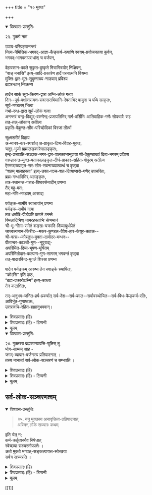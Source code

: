 +++
title = "१० मुक्तः"

+++
<details open><summary>विश्वास-प्रस्तुतिः</summary>

२३. मुक्तो नाम  

उपाय-परिग्रहणानन्तरं  
नित्य-नैमित्तिक-भगवद्-आज्ञा-कैङ्कर्य-रूपाणि स्वयम्-प्रयोजनतया कुर्वन्,  
भगवद्-भागवतापराधांश् च वर्जयन्,  

देहावसान-काले सुकृत-दुष्कृते मित्रामित्रयोर् निक्षिपन्,  
“वाङ् मनासि” इत्य्-आदि-प्रकारेण हार्दे परमात्मनि विश्रम्य  
मुक्ति-द्वार-भूत-सुषुम्नाख्य-नाड्याम् प्रविश्य  
ब्रह्मरन्ध्रान् निष्क्रम्य  

हार्देन साकं सूर्य-किरण-द्वारा अग्नि-लोकं गत्वा  
दिन--पूर्व-पक्षोत्तरायण-संवत्सराभिमानि-देवताभिर् वायुना च पथि सत्कृतः,  
सूर्य-मण्डलम् भित्वा  
नभो-रन्ध्र-द्वारा सूर्य-लोकं गत्वा  
अनन्तरं चन्द्र-विद्युद्-वरुणेन्द्र-प्रजापतिभिर् मार्ग-दर्शिभिः आतिवाहिक-गणैः सोपचारैः सह  
तत्-तल्-लोकान् अतीत्य  
प्रकृति-वैकुण्ठ-सीम-परिच्छेदिकां विरजां तीर्त्वा  

सूक्ष्मशरीरं विहाय  
अ-मानव-कर-स्पर्शात् अ-प्राकृत-दिव्य-विग्रह-युक्तः,  
चतुर्-भुजो ब्रह्मालङ्कारेणालङ्कृतः,  
इन्द्र-प्रजापति-सञ्ज्ञक-नगर-द्वार-पालकाभ्यनुज्ञया श्री-वैकुण्ठाख्यं दिव्य-नगरम् प्रविश्य  
गरुडानन्त-युक्त-पताकालङ्कृत-दीर्घ-प्राकार-सहित-गोपुरम् अतीत्य  
ऐरम्मदाख्यामृत-सरः सोम-सवनाख्याश्वत्थं च दृष्ट्वा  
“शतम् मालाहस्ता” इत्य्-उक्त-पञ्च-शत-दिव्याप्सरो-गणैर् उपचरितः,  
ब्रह्म-गन्धादिभिर् अलङ्कृतः,  
तत्र-स्थानन्त-गरुड-विष्वक्सेनादीन् प्रणम्य  
तैर् बहु-मतः,  
महा-मणि-मण्डपम् आसाद्य  

पर्यङ्क-सामीपे स्वाचार्यान् प्रणम्य  
पर्यङ्क-समीपं गत्वा  
तत्र धर्मादि-पीठोपरि कमले ऽनन्ते  
विमलादिभिश् चामरहस्ताभिः सेव्यमानं  
श्री-भू-नीला-समेतं शङ्ख-चक्रादि-दिव्यायुधोपेतं  
जाज्वल्यमान-किरीट--मकर-कुण्डल-ग्रैवेय-हार-केयूर-कटक--  
श्री-वत्स--कौस्तुभ-मुक्ता-दामोदर-बन्धन--  
पीताम्बर-काञ्ची-गुण--नूपुराद्य्-  
अपरिमित-दिव्य-भूषण-भूषितम्  
अपरिमितोदार-कल्याण-गुण-सागरम् भगवन्तं दृष्ट्वा  
तत्-पादारविन्द-युगले शिरसा प्रणम्य  

पादेन पर्यङ्कम् आरुष्य तेन स्वाङ्के स्थापितः,  
“कोऽसि” इति पृष्टः,  
“ब्रह्म-प्रकारोऽस्मि” इत्य्-उक्त्वा  
तेन कटाक्षितः,  

तद्-अनुभव-जनित-हर्ष-प्रकर्षात् सर्व-देश--सर्व-काल--सर्वावस्थोचित--सर्व-विध-कैङ्कर्य-रतिः,  
आविर्भूत-गुणाष्टकः,  
उत्तरावधि-रहित-ब्रह्मानुभववान्।
</details>

<details><summary>शिवप्रसादः (हिं)</summary>

अनुवाद - मुक्त जीव वे हैं, जो प्रपत्ति नामक उपाय के स्वीकार करने के पश्चात् नित्य नैमित्तिक कर्मों को भगवान् की आज्ञा एवं अनुज्ञा का कैंकर्य रूप कर्मों का स्वयं प्रयोजन रूप से अनुष्ठान करते हुए तथा भगवदापचार, भागवतापचार का परित्याग करते हुए, देहपात के समय में अपने पाप एवं पुण्यों को क्रमशः शत्रुओं तथा मित्रों को प्रदान कर देते हैं । ' वाणी में मन का लय होता है' इत्यादि श्रौतवाक्यानुसार हृदयस्थ परमात्मा में लीन होकर मुक्ति के द्वारभूत सुषुम्णा नाड़ी में प्रवेश करके, उसके द्वारा ब्रह्मरंध्र से निकलकर जीव हृदयस्थ परमात्मा के साथ सूर्यकिरणों के द्वारा अग्निलोक में जाता है । मार्ग में दिन, शुक्लपक्ष, उत्तरायण तथा संवत्सर आदि के अभिमानी देवताओं तथा वायु के द्वारा समादृत होता हुआ वह सूर्य मण्डल का भेदन करके रथचक्ररन्ध्र के द्वारा सूर्यलोक में जाने के पश्चात् मार्ग का प्रदर्शन करने वाले चन्द्रमा, विद्युत्, वरुण, इन्द्र तथा प्रजापति, इन आतिवाहिक - गणों के साथ सम्पूजित होते हुए तत् तत् लोकों को पारकर प्रकृति तथा वैकुण्ठ की सीमा को विभाजित करने वाली विरजा नदी को पार करके अपने सूक्ष्म शरीर को त्याग देता है । वहाँ अमानव-कर से स्पर्श होते ही वह चतुर्भुज दिव्यमङ्गलविग्रह को प्राप्त कर ब्रह्म के अलङ्कारों से अलङ्कृत होता हैं । इन्द्र, प्रजापति नामक नगर के द्वारपालों से आज्ञा प्राप्त कर मुक्तजीव श्रीवैकुण्ठ नामक दिव्य नगर में प्रवेश करता है । उस नगर के पता- काओं से समलङ्कृत दीर्घं प्राकार ( लम्बी चहारदिवारी ) युक्त गोपुर को पार करके ऐरम्मद नामक अमृतसरोवर तथा सोमसबन नामक अश्वत्थवृक्ष का दर्शन करता है । 


१६ य० 


[[२०६]]




वहाँ ' शतम् मालाहस्ताः' इत्यादि छान्दोग्य श्रुति के अनुसार पाँच सौ दिव्य अप्सराएँ उसका पूजन करके ब्रह्मगन्ध आदि से समलंकृत करती हैं । तदनन्तर मुक्तजीव वहाँ पर विद्यमान अनन्त, गरुड, विष्वक्सेन आदि नित्यसूरियों को प्रणाम करके, उनके द्वारा समादृत होकर महामणिमण्डप में प्रवेश करता है । वहाँ पर शय्या के समीप में विद्यमान अपने आचार्यों को प्रणाम करके पर्यङ्क के पास जाकर वहाँ पर धर्मादि पीठों के ऊपर विद्यमान, कमल के ऊपर विद्यमान, शेष के ऊपर विमला आदि चामरग्राहि- णियों के द्वारा सुसेवित श्रीदेवी, भूदेवी एवं नीलादेवी के साथ विद्यमान, शङ्ख-चक्रादि दिव्य आयुधों से समलङ्कृत, चमकते हुए किरीट, मकुट, चूडामणि, मकराकृत कुण्डल, गले का हार, केयूर, कंकण, श्रीवत्सचिह्न, कौस्तुभमणि, दामोदरबन्ध, पीताम्बर, करधनी तथा नूपुर आदि असीमित दिव्य आभूषणों से विभूषित, अनन्त उदार कल्याण आदि गुणों के आश्रय श्रीभगवान् का दर्शन करता है । श्रीभगवान् के दोनों चरण-कमलों में शिर से प्रणाम करके, पैरों से दिव्य पर्यङ्क पर चढ़कर श्रीभगवान् के द्वारा अपनी गोद में बैठाया जाता है । 'तुम कौन हो' इस तरह से श्रीभगवान् के द्वारा पूछे जाने पर 'मैं ब्रह्म का प्राकार हूँ' यह कहकर, श्रीभगवान् के द्वारा प्रेमपूर्वक देखा जाता है । उस सप्रेमवीक्षण के अनुभवजनित हर्षातिरेक के कारण उसमें श्रीभगवान् के सभी देशों, सभी कालों, सभी अवस्थाओं के लिए उचित सभी कैङ्कय को सम्पादित करने का स्नेह उत्पन्न हो जाता है । इस प्रकार का वह आविर्भूत गुणाष्टक जीव अनन्त काल तक ब्रह्म का अनुभव करता है । 
</details>

<details><summary>शिवप्रसादः (हिं) - टिप्पनी</summary>

मुक्त जीव का वर्णन 

भा० प्र० - जीवों के तीन भेद बतलाए गये हैं- बद्ध, मुक्त एवं नित्य । बद्धों के स्वरूप तथा भेद का निरूपण किया जा चुका है । अब मुक्तजीवों के स्वरूप का निरूपण किया जा रहा है । मुक्तजीव वे हैं, जो प्रपत्ति करने के पश्चात् भी संसारा- वस्था में आजीवन नित्य एवं नैमित्तिक कृत्यों का अनुष्ठान यह समझकर किया करते हैं कि श्रौतस्मार्त नित्य नैमित्तिक कर्म श्रीभगवान् की आज्ञा रूप हैं। श्रुतिस्मृती ममैवाज्ञे ।' 

भगवान् कहते हैं - श्रुतियों एवं स्मृतियों में प्रोक्त अनुष्ठेय कर्म मेरी आज्ञा रूप है । 'आज्ञाच्छेदी मम द्रोही ।' श्रौतस्मार्त कर्मों का न पालन करना मेरी आज्ञा का उल्लंघन रूप द्रोह हैं । यही समझकर मुमुक्षु अधिकारी नित्य नैमित्तिक कर्मों का अनुष्ठान किया करते हैं कि इन कर्मों का अनुष्ठान श्रीभगवान् की आज्ञा का अनुपालन रूप है । श्रीभगवान् की आज्ञा का पालन ही भगवान् का कैंकर्य करना है । अतएव भगवान् का कैंकर्य सम्पादन रूप प्रयोजन की दृष्टि से मुमुक्षु अधिकारी यज्ञ, दान, तपस्या आदि कर्मों को किया करते हैं । 

[[२०७]]

भगवद्भाग० इत्यादि - मुमुक्षु जीव तीन प्रकार के अपराधों से बचा करते हैं । वे अपचार हैं- भगवदपचार, भागवतापचार तथा असह्यापचार ।  
वाराहपुराण में बत्तीस प्रकार के अपचार वर्णित हैं । उनमें अनेक प्रकार के भगवदपचारों का वर्णन हैं । भगवान् की वस्तु को अपना समझना, अर्चावतार की मूर्तियों में प्राकृतत्व बुद्धि करना, ये सब भी भगवदापचार के अन्तर्गत हैं ।  
भगवान् के भक्तों का अपचार ही भागवतापचार है । अथवा शास्त्रप्रतिकूल प्रक्रिया - विरुद्ध, जो भागवतों के विरुद्ध है, उससे धनादि का उपार्जन भी भागवतापचार है ।  
भगवान् तथा भगवान् के भक्तों से द्वेष करना, उनका उपहास करना, अपमान करना, आचार्य का अपमान करना इत्यादि असह्यापचार हैं ।  
भागवतापचार से भी अधिक पापप्रद असह्यापचार है,  
इसे तो भगवान् कभी भी सहन नहीं करते हैं । 


देहावसान० इत्यादि - जब मुक्तजीव इस शरीर का त्याग करके उत्क्रमण करने लगता है तो उसके जो प्रारब्धकर्म के भुक्तावशिष्ट पुण्य एवं पाप होते हैं, उनमें से अवशिष्ट पाप उसके शत्रुओं को मिल जाते हैं और भुक्तावशिष्ट पुण्य उसके मित्रों को मिल जाते हैं । विद्या को अग्नि के समान शास्त्रों में बतलाया गया है तथा कर्मों को ईषिकातूल ( सरपत के भूआ ) के समान बतलाया गया है । जिस प्रकार आग लगने पर ईषीकातूल विनष्ट हो जाते हैं तथा कितना ही पानी पड़ने पर भी उसमें पुनः इषीकतूल नहीं निकलते हैं, उसी प्रकार से न्यासादि विद्याओं का सम्पर्क होते ही विद्याप्राप्त मुमुक्षु के पूर्वाघ का विनाश हो जाता है और उत्तराघ का पुनः कभी संश्लेष नहीं होता है । यही विद्या की प्राप्ति का माहात्म्य है । श्रुति कहती है- 'तद्यथेषीकातूलमग्नी प्रोतं प्रदूयेतैवं हास्य सर्वे पाप्मान प्रदूयन्ते' ( छा० उ० ५।२४।३ ) । अर्थात् जिस प्रकार अग्नि में डाला गया ईषीकातूल जल जाता है, उसी प्रकार विद्याप्राप्त मुमुक्षु जीव के सभी पुण्य-पाप रूप कर्म विनष्ट हो जाते हैं । तथा - ' तद्यथा पुष्कर पलाश आपो न श्लिष्यन्ते एवमेवं विदि पापं कर्म न श्लिष्यते ।' यह छान्दोग्य श्रुति कहती है कि जिस प्रकार कमल के पत्ते से जल का संश्लेष नहीं होता, उसी प्रकार इस आत्मवेत्ता पुरुष से पापकर्मों का संपर्क नहीं होता है । इसी बात को महर्षि बादरायण ने कहा है- तदधिगम उत्तरपूर्वाघयो रश्लेषविनाशौ तद्व्यपदेशात्' ( ब्र० सू० ४।१।१३ ) । अर्थात् श्रुतियाँ बतलाती हैं कि विद्या की प्राप्ति हो जाने पर पूर्वाघ का विनाश तथा उत्तराघ का अश्लेष हो जाता है । अर्थात् विद्यारम्भ से पूर्व किये गये सचित कर्मों का विद्या से विनाश होता है, अर्थात् उन कर्मों की शक्ति नष्ट हो जाती है, वह शक्ति श्रीभगवान् की प्रीतिविशेष और कोपविशेष रूप है । भाव यह है कि प्राचीन पुण्य-पाप रूप कर्मों के अनुसार कर्ता को अनुकूल तथा प्रतिकूल फल भोगने के लिए श्रीभगवान् के प्रीतिविशेष रूप तथा कोषविशेष रूप जो संकल्प होते हैं, ये संकल्प ही कर्मों की शक्ति हैं । विद्या के द्वारा यही शक्ति नष्ट होती है तथा विद्या-निष्पत्ति के पश्चात् प्रमादादि जन्य कर्मों में वह शक्ति उत्पन्न ही नहीं होती है । अर्थात् यह शक्ति प्रतिबद्ध हो जाती है। शरीर- [[२०८]] पात के समय जब साधक के पुत्रादि उसके दायभाग को लेने लगते हैं तो उसी समय साधक के जो प्रतिबद्ध कर्म रहते हैं, उनमें से पापकर्म साधक के शत्रुओं को मिल जाते हैं और पुण्यकर्म साधक के मित्रों को मिल जाते हैं । श्रुति भी कहती है- 'तस्य पुत्रा दायमुपयन्ति सुहृदस्साधुकृत्यां द्विषन्तः पापकृत्याम् ।' 


विद्या प्राप्त जीव का सुषुम्णा नाडी में प्रवेश - वाङ्मनसी० इत्यादि - विद्याप्राप्त जीव जब प्रयाण करते हैं तो उस समय भी उसकी सत्सम्पत्ति ( परमात्मा में लय ) होती है; इस बात को बतलाती हुई श्रुति कहती है- 'सोम्यपुरुषस्य प्रयतो वाङ्मनसि सम्पद्यते मनः प्राणे प्राणस्तेजसि तेजः परस्यां देवतायाम् ' ( छा० उ० ६।८।६ ) । अर्थात् 'शरीर त्याग काल में वाणी का मन में लय होता है, मन का प्राण में, प्राणों का तेज में तथा तेज का परमात्मा में।' इस श्रुति के अनुसार जीव का देहत्याग काल में परमात्मा में लय हो जाता है । पुनः वह जीव सुषुम्णा नाड़ी में प्रवेश कर जाता है । यह सुषुम्णा नाड़ी ही मुक्ति का द्वार है । श्रुति कहती है कि -'शतं चैका च हृदयस्य नाड्यस्तासां मूर्धानमभिनिस्सृतैका । तयोर्ध्वमायन्नमृतत्वमेति । विष्वङ्- ङन्या उत्क्रमणे भवन्ति' ( कठो० २।३।१६ ) । अर्थात् हृदयप्रदेश से निकलने वाली एक सौ एक नाडियाँ है । उसमें एक नाड़ी मूर्धाप्रदेश- पर्यन्त आती है । उसके द्वारा इस शरीर से निकलने वाला जीव मोक्ष को प्राप्त करता है । अन्य नाड़ियों से उत्क्र- मण करने वाले जीव इधर-उधर जाते हैं । इस श्रुति में वर्णित मूर्धन्य नाड़ी ही सुषुम्णा नाड़ी है । परमपुरुष की आराधनाजन्य प्रसन्नता से विद्याप्राप्त जीव श्रीभगवान् का प्रियतम हो जाता है । प्रसन्न होकर परमात्मा उस जीव के लिए उस नाड़ी का द्वार प्रकाशित कर देते हैं । उस मुक्ति के द्वारभूत नाड़ी के द्वारा ही विद्या- प्राप्त जीव उत्क्रमण करता है । महर्षि बादरायण कहते हैं - 'तदोकोऽग्रज्वलनं तत्प्रका- शितद्वारो विद्यासामर्थ्यात् तच्छेषगत्य नुस्मृतियोगाच्च हार्दानुगृहीतशताधिकया' ( ब्र० सू० ४।२।१६ ) । अर्थात् विद्याप्राप्त पुरुष एक सौ एकवीं मूर्धन्य नाड़ी से ही उत्क्रमण करता है । क्योंकि परमपुरुष परमात्मा के आराधनस्वरूप वह विद्या परमात्मा को अत्यन्त प्रिय है । किञ्च वह विद्याओं की शेषभूत विद्या है, उसी के सामर्थ्य से वह आत्मा के अत्यन्त प्रिय मार्ग का स्मरण भी करता है । उस विद्या के ही सामर्थ्य से प्रसन्न होकर भगवान् उसके हृदय को प्रकाशित कर देते हैं, जिससे कि उस नाड़ी का द्वार प्रकाशित हो जाता है । उसमें प्रवेश करके जीव ब्रह्मरन्ध्र से बाहर निकलता माध्यम से अग्निलोक में जाता है । ब्रह्मरन्ध्र से निकलकर जीव सूर्य की किरणों के है । पुनः वह मार्ग में दिन, पूर्वपक्ष उत्तरायण तथा संवत्सर के अभिमानी देवताओं एवं वायु के द्वारा सत्कृत होकर सूर्यमण्डल को पार कर जाता है । पुनः सूर्यलोक में जाकर उसके बाद चन्द्रमा, विद्युत्, वरुण, इन्द्र तथा प्रजापति नामक आतिवाहिकों- जो मुक्तजीव के मार्ग का प्रदर्शन करते हैं— के द्वारा सम्पूजित होकर मुक्तजीव विरजा नदी को पार करता है। यह विरजा नदी प्रकृतिमण्डल तथा बैकुण्ठ की [[२०९]] सीमा को विभाजित करती है। इस विरजा नदी को पार करके जीव अपने सूक्ष्म शरीर का भी त्याग कर देता है । 


जीवों के दो प्रकार के शरीर होते हैं - स्थूलशरीर और सूक्ष्मशरीर । स्थूल शरीर हम लोगों का यह पाञ्चभौतिक शरीर है । सूक्ष्मशरीर इस शरीर के त्यागने के पश्चात् भी बना रहता है । उसी शरीर के द्वारा जीव तत् तत् लोकों में जाकर सुख-दुःखादि का अनुभव करता है । यह सूक्ष्मशरीर सप्तादशावयवक होता है । विरजा नदी का अवगाहन होते ही वह सूक्ष्मशरीर भी छूट जाता है । इसके पश्चात् दिव्य पुरुष मुक्तजीव का स्पर्श करता है । उसके स्पर्श करते ही मुक्तजीव दिव्य शरीर को प्राप्त कर लेता है । वह चतुर्भुज शरीर वाला हो जाता है । वहाँ वह ब्रह्म के अलङ्कारों से अलङ्कृत होकर इन्द्र और प्रजापति नामक द्वारपालों की आज्ञा पाकर प्रवेश करता है । श्रीवैकुण्ठ नामक दिव्य नगर का प्रकार की पताकाओं से समलङ्कृत है । मुक्तजीव नामक दिव्य अमृतसरोवर और सोमसवन नामक श्रीवैकुण्ठ नामक दिव्य नगर में गोपुर दीर्घप्राकार तथा अनेक उसको पार करके पुनः ऐरम्मद अश्वत्थ का दर्शन करता है । 


वैकुण्ठ की नदी आदि का वर्णन - श्रीवैकुण्ठलोक की नदी इत्यादि का वर्णन उप- निषदों में भी मिलता है । 'तस्य ह वा एतस्य ब्रह्मलोकस्यारोहदो मुहूर्ता येष्टहा, विरजा नदी, तिल्यो वृक्षः सायुज्यं संस्थानमपराजितमायतनम् इन्द्रप्रजापती द्वारगोपी, विभुं प्रमितं विचक्षणासन्ध्यमितौजाः पर्यङ्कः' ( कौषीतकि ब्राह्मण उपनिषद् १।२ - ३ ) । अर्थात् उस ब्रह्मलोक में आर नामक एक प्रसिद्ध सरोवर है, जो अमृतमय है । छान्दोग्योपनिषद् में यहाँ पर तीन सरोवरों का वर्णन है— अर, ण्य और ऐर- म्मदीय । छान्दोग्य श्रुति है - ' अरव ह वै ण्यश्वार्णवी ब्रह्मलोके तृतीयस्यमितो दिवि तदैरम्मदीयं सरः । ' ( छा० उ० अध्याय ८1५) । उसके पश्चात् मुहूर्त नामक यष्टिहा हैं। ये अब्रह्मज्ञों को यष्टि प्रहार करते है । वहाँ पर विरजा अथवा विजरा नामक नदी है । उसी के सन्निकट तिल्य नामक वृक्ष है । छान्दोग्योपनिषद् में इसे ही सोम- सवन नामक अश्वत्थ वृक्ष कहा गया है । छान्दोग्य श्रुति है – 'तदश्वत्थः सोमसवनः ' ( छा० उ० ८1५ ) । वहाँ सालज्य नामक संस्थान है । अपराजित नामक नगर है । इन्द्र एवं प्रजापति नामवाले दो द्वारपाल हैं । वहाँ स्वर्णमय अत्यन्त विस्तृत मण्डप है। छान्दोग्योपनिषद् श्रुति कहती है- 'प्रभुविमितं हिरण्मयम्' ( छा० ८1५) । विचक्षण नामक वहाँ धर्मादि पीठ है । अमितौजा नामक योगपीठ है । 

मुक्तजीव का पांच सौ दिव्य अप्सराओं द्वारा ब्रह्मालंकार - उपर्युक्त वस्तुओं का दर्शन कर लेने के बाद वहाँ की पाँच सौ दिव्य अप्सराएँ आकर उस मुक्त पुरुष की समर्चा तथा ब्रह्मालंकार करती हैं । कौषीतकि श्रुति कहती है- 'तं पञ्चशतान्यप्सरस प्रतिधावन्ति शतं मालाहस्ताः शतमाञ्जनहस्ताः शतं चूर्णहस्ताः, सतं वासोहस्ताः, शतं कणाहस्ताः, तं ब्रह्मालङ्कारेणालङ्कुर्वन्ति' (कौषीतकि ब्राह्मण उपनिषद् १।४ ) । अर्थात् उस मुक्तजीव का समादर करने के लिए पाँच सौ अप्सराएँ दौड़कर आगे [[२१०]] आती हैं । सौ अप्सराएँ माला लिए रहती हैं, सौ अप्सराएँ अञ्जन लिए रहती हैं। सौ अप्सराएँ चूर्ण लिए रहती हैं । सौ अप्सराएँ वस्त्र लिए रहती हैं तथा सौ अप्स - राएँ भूषण लिए रहती हैं । वे आकर मुक्तजीव को ब्रह्म के अलङ्कारों से अलङ्कृत करती हैं ।

ब्रह्मगन्ध से समलङ्कृत मुक्तजीव वहाँ पर विद्यमान अनन्त, गरुड एवं विष्वक्सेन आदि को प्रणाम करता है । अनन्त, गरुड एवं विष्वक्सेन, ये तीन श्रीभगवान् के दिव्य पार्षद हैं । यामुनाचार्य स्वामी ने इन तीनों का क्रमशः वैकुण्ठलोक में निम्न प्रकार से वर्णन किया है । 

अनन्त का वर्णन - श्रीशेष का दूसरा नाम अनन्त है । श्रीयामुनाचार्य कहते हैं- 

> ' तया सहासीनमनन्तभोगिनि प्रकृष्टविज्ञानबलैकधामनि । 
फणामणिव्रातमयूखमण्डप्रकाशमानोदरदिव्यधामनि 
निवासशय्यासनपादुकांशुकोपधानवर्षातपवारणादिभिः  
शरीरभेदैस्तव शेषतां गतैः यथोचितं शेष इतीरिते जनैः ॥'  
( स्तो० २०३९ - ४० ) 


अर्थात् श्रीवैकुण्ठलोक में प्रकृष्ट विज्ञान एवं बल के आश्रय फणाओं की मणिसमूह से प्रकाशमान उदर वाले अनन्त की शय्या पर श्रीलक्ष्मीजी के साथ श्रीभगवान् बैठते हैं । निवास ( दिव्यायतन ), शय्या ( योगनिद्रावस्था में ), ( पर्यङ्क विद्या आदि में आनात ) दिव्यसिंहासन, पादुका, पीताम्बर, उपधान आदि विविध शरीरों को धारण करके श्रीभगवान् की वर्षा, आतप आदि से सुरक्षा करने के कारण अनन्त को शेष शब्द से अभिहित किया जाता है, यह उचित ही है । 


अनन्त को अनन्त इसलिए कहा जाता है कि कोई उनके गुणों का अन्त नहीं पा सकता है । विष्णुपुराणकार कहते हैं- 

'गन्धर्वाप्सरसः सिद्धाः  
सकिन्नरमहोरगाः । 
नान्तं गुणानां गच्छन्ति  
तेनानन्तः प्रचक्षते ॥'  
(वि० पु० 919419५७) 

अर्थात् गन्धर्व, अप्सराएँ, सिद्ध, किन्नर एवं महोरग ये सभी चूंकि शेष के गुणों का पार नहीं पा सकते हैं; अतएव वे अनन्त कहे जाते हैं । ये प्रकृष्ट विज्ञान के आश्रय इसलिए हैं कि उन्हें सूर्यसिद्धान्त आदि में पञ्चविध ज्योतिष - सिद्धान्त का प्रवर्तक बतलाया गया है । 


[[1]]


उन्हें प्रकृष्ट बल का आश्रय इसलिए माना जाता है कि वे सम्पूर्ण पृथिवी को अपने सिर पर धारण करते हैं ( वि० पु० २।५ ) । 

गरुड़ का वर्णन—वैकुण्ठलोकस्थ श्रीभगवान् के दिव्य पार्षद गरुड का वर्णन करते हुए कहा गया है- 

'दासः सखा वाहनमासनं ध्वजो यस्ते वितानं व्यजनं त्रयीमयः । उपस्थितं तेन पुरो गरुत्मता त्वदङ्घ्रिसम्मर्दकिणाङ्कुशोभिना । 

[[२११]]

अर्थात् हे भगवन् ! त्रयीस्वरूप गरुड़जी ही आपके दास, सखा, वाहन, दिव्य सिंहासन, ध्वजा, चंदोवा तथा व्यजन का कार्य करते हैं । आपके चरणचिह्नों से सुशोभित वे गरुड़जी आपके समक्ष सेवा करने हेतु सदा खड़े रहते हैं । 

विष्वक्सेन का वर्णन - श्रीवैकुण्ठस्थ श्रीभगवान् के सेनापति का वर्णन करते हुए श्रीवेदान्तदेशिक कहते हैं- 

'वन्दे वैकुण्ठसेनान्यं देवं सूत्रवतीसखम् । 
यद् वेत्रशिखरस्पन्दे विश्वमेतद् व्यवस्थितम् ॥' ( यतिराजसप्तति ३ )

अर्थात् दिव्यगुणसम्पन्न वेत्रवती के स्वामी तथा श्रीभगवान् के सेनापति श्रीविष्वक्सेन सूरि की मैं वन्दना करता हूँ,  
जिनके वेत्र के अग्रभाग के संचालन मात्र से यह सम्पूर्ण जगत् व्यवस्थित हो जाता है । 

त बहुमत० इत्यादि-श्रीविष्वक्सेन गरुड़ तथा अनन्त को प्रणाम करके तथा उनका स्नेहभाजन बनकर मुक्तजीव महामणिमण्डप में प्रवेश करता है । वहाँ योग- पर्यङ्क के समीप विद्यमान अपने पूर्वाचार्यों तथा आचार्यों को प्रणाम करके मुक्तजीव योग-पर्यङ्क के समीप जाता है । वहाँ पर धर्मादि पीठ के ऊपर विद्यमान कमल के ऊपर श्रीअनन्त के ऊपर श्रीभगवान् का वह दर्शन करता है । उन श्रीभगवान् की विमला आदि चामरग्राहिणियाँ चमर सेवा किया करती हैं । श्रीभगवान् श्रीदेवी, भूदेवी तथा नीलादेवी से सेवित हैं । 


श्रीभगवान् की तीन पत्नियाँ - 'श्रीश्च ते लक्ष्मीश्च पत्न्यौ' इत्यादि उत्तरानुवाक् आदि के मन्त्रों द्वारा श्रीभगवान् की श्रीदेवी एवं भूदेवी, इन दो पत्नियों का वर्णन स्थान-स्थान पर मिलता है । विष्णुपुराण आदि में श्रीभगवान् की पत्नी लक्ष्मीजी तथा भूदेवी का वर्णन उपलब्ध होता है । श्रीमद्यामुनाचार्य ने स्तोत्ररत्न के 'चकर्थ यस्या भवनं भुजान्तरम्' तथा 'स्ववैश्वरूपेण सदाऽनुभूतया ०' इत्यादि पर्यन्त दो श्लोकों में श्रीभगवान् की पत्नी श्रीदेवी का विशद वर्णन किया है। किन्तु विशिष्टाद्वैत सम्प्रदाय में श्रीभगवान् की श्रीदेवी एवं भूदेवी, इन दो पत्नियों से भिन्न एक तीसरी पत्नी श्रीनीला देवी का भी वर्णन स्थान-स्थान पर प्राप्त होता है । 

स्वयं भगवत्पाद - श्रीरामानुजाचार्य शरणागति गद्य में कहते हैं - 'स्वाभिमत नित्य - निरवद्यानुरूप स्वरूप- एवम्भूत रूपगुणविभवैश्वर्यशीलाद्यनवधिकातिशया संख्येय कल्याणगुणगण श्रीवल्लभ ! भूमिनीलानायक ।' अर्थात् हे स्वानुकूल, नित्य, निरवद्य तथा अनुरूप, स्वरूप, रूप, गुण, वैभव, ऐश्वर्यं तथा शील आदि सीमातीत सर्वोत्कृष्ट असंख्य कल्याणकारी गुणों से युक्त श्रीपति ! तथा इसी प्रकार के भूदेवि तथा नीलादेवी के स्वामिन् !' इससे स्पष्ट है कि भगवत्पाद श्रीरामानुजाचार्य भी श्रीभगवान् की सर्वप्रधान पत्नी श्रीदेवी को तथा भूमिदेवी एवं नीलादेवी को भी उनकी पत्नी मानते हैं । श्रीगुण- रत्नकोश में श्रीपराशर भट्ट कहते हैं कि 'हे श्रीदेवि ! नीलादेवी तथा भूदेवि के साथ अनेक देवियाँ आपकी सेवा करती हैं' । 'देवि ! त्वामनुनीलया सह महीदेव्यः 


[[२१२]]




सहस्रं तथा' ( श्रीगुणरत्नकोश २६ ) । बलपौष्कर में कहा गया है कि - ' सेव्य : श्रीभूमिनीलाभिः पादुर्भावैस्तु चाखिलैः' अर्थात् सभी अवतारों में श्रीदेवी, भूदेवी तथा नीलादेवी से विशिष्ट तथा अनन्त शय्या पर उपविष्ट श्रीवैकुण्ठनाथ भगवान् की सेवा करनी चाहिए । श्रीमद्वेदान्तदेशिक यादवाभ्युदय महाकाव्य के चतुर्थ सर्ग में श्रीकृष्ण भगवान् का नीलादेवी के साथ पाणिग्रहण की कथा का निबन्धन करते हुए कहते हैं- 


'दिशागजानामिव शाक्क्वराणां शृङ्गाग्रनिभिन्न शिलोच्चयानाम् । 
स तादृशा बाहुबलेन कण्ठान् निपीड्य लेभे पणितेन नीलाम् ॥' 

( यादवाभ्युदय महाकाव्य ४।९८ ) 

अर्थात् 

दिग्गजों के समान बलवान्, अपने शृङ्गों के अग्रभाग से शिलासमूह को विदारित करने वाले, वृषभों के गले को अपने प्रख्यात बाहुबल से दबाकर मार डालने वाले भगवान् श्रीकृष्ण ने वीर्यशुल्का नीलादेवी को प्राप्त किया । 

इस श्लोक की व्याख्या में सर्वतन्त्र - स्वतन्त्र - श्रीमद् अप्पय दीक्षित लिखते हैं कि- हरिवंशपुराण में यह कथा आयी है कि विदेह की नगरी में यशोदा के अनुज कुम्भक नामक गोपाल रहते थे । पूर्वजन्म में भगवान् राम के द्वारा पराजय के वैर को स्मरण करके कालनेमि राक्षस के सात पुत्र कृष्ण का अपकार करने की इच्छा से वृषभ का रूप बनाकर उनके गोष्ठ में रहते थे। ये अत्यन्त भयङ्कर बैल उनके गोष्ठ में उत्पात किया करते थे , किन्तु कुम्भक स्वयं उन सबों का दमन करने में असमर्थ थे । उन्होंने घोषणा की कि जो इन वृषभों का दमन करेगा, उसको मैं अपनी पुत्री नीला को वीर्य शुल्क के रूप में प्रदान करूँगा । श्रीभगवान् यह सुनकर विदेह की नगरी गये और अपनी भुजाओं से उन बैलों का गला दबाकर मार डाले और नीला देवी के साथ अपनी शादी किये। नीला देवी के साथ परिणय की कथा वेदान्तदेशिक ने यादवाभ्युदय ४।९८ से ४। १०३ श्लोक - पर्यन्त वर्णन किया है । 


शंखचक्रादिदिव्यायुधोपेतामित्यादि - श्रीभगवान् शंख-चक्र आदि दिव्य आयुधों को धारण करते हैं तथा अनेक दिव्य अलङ्कारों से अलङ्कृत रहते हैं । श्रीभगवान् के अनेक दिव्य आयुध हैं, किन्तु उनमें शंख, चक्र, गदा ( कौमोदकी ), कृपाण ( नन्दक ) तथा धनुष (शा), ये पाँच आयुध प्रधान हैं । भगवान् के अनेक दिव्य अलङ्कारों का वर्णन अनेकत्र उपलब्ध होता है । 


अपरिमितोवार कल्याणगुणसागरमित्यादि - श्रीभगवान् के अनेक कल्याणकारी गुणों का वर्णन उपलब्ध होता है। श्रुतियाँ श्रीभगवान् को सर्वज्ञ, सर्वशक्तिमान् इत्यादि रूप से बतलाती हैं । ' यः सर्वज्ञः सर्ववित्' 'परास्य शक्तिविविधैव श्रूयते स्वाभाविकी ज्ञान बल क्रिया च ।' श्रुति कहती है कि श्रीभगवान् सर्वज्ञ, सर्ववेत्ता, अनेक प्रकार की पराशक्तियों से सम्पन्न हैं तथा उनमें ज्ञान एवं बल की क्रियाएँ स्वाभाविक रूप से सुनी जाती हैं । यामुनाचार्य कहते हैं- 


'वशी वदान्यो गुणवान् ऋजुः शुचिः  
मृदुर् दयालुर्मधुरः स्थिरः समः ।  
कृती कृतज्ञस्त्वमसि स्वभावतः   
समस्तकल्याणगुणामृतोदधिः ॥ '  
( स्तो० २०१८ )


[[२१३]]

अर्थात् हे श्रीभगवन् ! आप स्वाभाविक रूप से, वशी, वदान्य, शीलगुणवान्, ऋजु, मृदु, दयालु, मधुर, स्थिर, सम, कृती तथा कृतज्ञ आदि सारे कल्याणकारी गुण- समूह रूपी अमृत के सागर हैं । भगवत्पाद रामानुजाचार्यं तो श्रीभगवान् के कल्याण- कारी गुणों का वर्णन करते हुए अघाते नहीं हैं । 

तत्पादारविन्दयुगलमित्यादि - मुक्तजीव उपर्युक्त श्रीभगवान् के चरणकमलद्वय को शिर से प्रणाम करके भगवान् के योगपर्यङ्क पर चढ़ता है तथा श्रीभगवान् उस मुक्तजीव को अपनी गोद में बैठाकर पूछते हैं कि तुम कौन हो ? श्रीभगवान् के प्रश्न के उत्तर में स्व-स्वरूपज्ञ जीव कहता है कि हे भगवन् ! मैं आपका प्रकार हूँ । 


श्रीभगवान् जीवों के प्रकारी हैं और जीव श्रीभगवान् का प्रकार है । जीव और ब्रह्म में यह प्रकार - प्रकारीभाव उसके शरीरात्म निबन्धन को लेकर होता है । श्रुति बतलाती है कि यह आत्मा श्रीभगवान् का शरीर है और श्रीभगवान् परमात्मा की आत्मा है । 'य आत्मानमन्तरो यमात्मा न वेद यस्यात्मा शरीरम् ।' अर्थात् जो परमात्मा इस शरीर के भीतर रहकर उस आत्मा की अपेक्षा अन्तरङ्ग है, जिसे आत्मा नहीं जानती तथा आत्मा जिसका शरीर है । जिस प्रकार शरीर आत्मा का अपृथक्- सिद्ध प्रकार होता है, उसी प्रकार जीव भी परमात्मा का अपृथसिद्ध प्रकार है । 


तेन कटाक्षितः इत्यादि - मुक्तजीव के उपर्युक्त उत्तर को सुनकर श्रीभगवान् प्रेमपूर्वक उसे देखते हैं और श्रीभगवान् के उस सप्रेम प्रेक्षणजन्य आनन्द का अनुभव करके जीव के भीतर यह अभिलाषा पैदा होती है कि मैं श्रीभगवान् की प्रत्येक अवस्था में सभी प्रकार की सेवाओं का अन्तरङ्ग कैंकर्य करता हूँ । 


अर्थात् ऐसा महात्मा मुझे अत्यन्त मानता है । उस दुर्लभ जीव को प्राप्त और उसको सप्रेम वीक्षण करते हैं । इस 


श्रीभगवान् को स्वरूपज्ञ जीव अत्यन्त प्रिय होता है। गीता में श्रीभगवान् कहते हैं— 'वासुदेवः सर्वमिति स महात्मा सुदुर्लभः ।' दुर्लभ है, जो सम्पूर्ण जगत् को परमात्मात्मक कर श्रीभगवान् अपनी गोद में बैठा लेते हैं भगवत्कृत स्नेहातिशय्य का अनुभव करके मुक्तजीव के मन में यह अभिलाषा पैदा होती है कि मैं सभी देशों, कालों एवं अवस्थाओं में श्रीभगवान् की सभी प्रकार की सेवा करता रहूँ । श्रीयामुनाचार्य भी स्तोत्ररत्न में कहते हैंः 

‘कदा पुनः शङ्ख-रथाङ्ग-कल्पक-  
ध्वजारविन्दाङ्कुश-वज्रलाञ्छनम् ।  
त्रिविक्रम ! त्वच्चरणाम्बुजद्वयं   
मदीयमूर्धानमलङ्करिष्यति ॥ '  
( स्तो० २०३१ ) 

अर्थात् हे भगवन् ! आपके शंख, चक्र, कल्पवृक्ष, ध्वजा, कमल, अंकुश तथा वज्र के चिह्नों से चिह्नित दोनों चरणकमल मेरे शिर को पुनः कब पवित्र करेंगे ? वे मुक्तावस्था में होने वाले नित्यान्तरङ्ग कैंकर्य की कामना करते हुए कहते हैं- 


[[२१४]]

'भवन्तमेवानुचरन्निरन्तरं  
प्रशान्त निःशेषमनोरथान्तरः ।  
कदाऽहमैकान्तिक नित्य किङ्करः  
प्रहर्षयिष्यामि सनाथजीवितः ॥' 


अर्थात् सर्वदा आपकी ही सेवा में संलग्न सभी अन्य मनोरथों से रहित आपका अन्तरङ्ग सेवक बनकर अपने सनाथित जीवन वाला मैं आपको कव प्रहर्षित करूँगा ? 


आविर्भूतगुणाष्टकः इत्यादि - मुक्तावस्था में जीव के आठों दिव्य गुण, जो 'एष आत्मापहतपाप्मा०' इत्यादि प्रजापति - वाक्य में कहे गये हैं, आविर्भूत हो जाते हैं । मुक्तजीव को अनन्त काल तक श्रीभगवान् का अनुभव होता रहता है । 
</details>


<details><summary>मूलम्</summary>

२३. मुक्तो नाम उपायपरिग्रहणानन्तरं नित्यनैमित्तिकभगवदाज्ञाकैङ्कर्यरूपाणि स्वयम्प्रयोजनतया कुर्वन्, भगवद्भागवतापराधांश्च वर्जयन्, देहावसानकाले सुकृत-दुष्कृते मित्रामित्रयोर्निक्षिपन्, “वाङ् मनासि” इत्यादिप्रकारेण हार्दे परमात्मनि विश्रम्य मुक्तिद्वारभूतसुषुम्नाख्यनाड्याम् प्रविश्य ब्रह्मरन्ध्रान्निष्क्रम्य हार्देन साकं सूर्यकिरणद्वारा अग्निलोकं गत्वा दिनपूर्वपक्षोत्तरायणसंवत्सराभिमानि-देवताभिर्वायुना च पथि सत्कृतः, सूर्यमण्डलम् भित्वा नभोरन्ध्रद्वारा /रथचक्ररन्ध्रद्वारा सूर्यलोकं गत्वा अनन्तरं चन्द्रविद्युद्वरुणेन्द्रप्रजापतिभिर्मार्गदर्शिभिः आतिवाहिकगणैः सोपचारैः सह तत्तल्लोकानतीत्य प्रकृतिवैकुण्ठसीमपरिच्छेदिकां विरजां तीर्त्वा सूक्ष्मशरीरं विहाय अमानवकरस्पर्शात् अप्राकृतदिव्यविग्रहयुक्तः, चतुर्भुजो ब्रह्मा-लङ्कारेणालङ्कृतः, इन्द्रप्रजापतिसञ्ज्ञकनगरद्वारपालकाभ्यनुज्ञया श्रीवैकुण्ठाख्यं दिव्यनगरम् प्रविश्य गरुडानन्तयुक्तपताकालङ्कृतदीर्घप्राकारसहितगोपुरमतीत्य ऐरम्मदाख्यामृतसरः सोमसवनाख्याश्वत्थं च दृष्ट्वा “शतम् मालाहस्ता” इत्युक्तपञ्चशतदिव्याप्सरोगणैरुपचरितः, ब्रह्मगन्धादिभिरलङ्कृतः, तत्रस्थानन्त-गरुडविष्वक्सेनादीन् प्रणम्य तैर्बहुमतः, महामणिमण्डपमासाद्य पर्यङ्कसामीपे स्वाचार्यान् प्रणम्य पर्यङ्कसमीपं गत्वा तत्र धर्मादिपीठोपरिकमले अनन्ते विमलादिभिश्चामरहस्ताभिः सेव्यमानं श्रीभूनीलासमेतं
शङ्खचक्रादिदिव्या-युधोपेतं जाज्वल्यमानकिरीटमकरकुण्डलग्रैवेयहारकेयूरकटकश्रीवत्सकौस्तुभ-मुक्तादामोदरबन्धनपीताम्बरकाञ्चीगुणनूपुराद्यपरिमितदिव्यभूषणभूषितम् अपरिमि-तोदारकल्याणगुणसागरम् भगवन्तं दृष्ट्वा तत्पादारविन्दयुगले शिरसा प्रणम्य पादेन पर्यङ्कमारुष्य तेन स्वाङ्के स्थापितः, “कोऽसि” इति पृष्टः, “ब्रह्मप्र- कारोऽस्मि” इत्युक्त्वा तेन कटाक्षितः, तदनुभवजनितहर्षप्रकर्षात् सर्वदेशसर्वकाल-सर्वावस्थोचितसर्वविधकैङ्कर्यरतिः, आविर्भूतगुणाष्टकः,उत्तरावधिरहितब्रह्मानुभववान्।

</details>


<details open><summary>विश्वास-प्रस्तुतिः</summary>

२४. मुक्तस्य ब्रह्मसाम्यापत्ति-श्रुतिस् तु  
भोग-साम्यम् आह -  
जगद्-व्यापार-वर्जनस्य प्रतिपादनात् ।  
तस्य नानात्वं सर्व-लोक-सञ्चरणं च सम्भवति ।
</details>

<details><summary>शिवप्रसादः (हिं)</summary>

मुक्तजीव की ब्रह्म की साम्यापत्ति बतलाने वाली श्रुति का अभिप्राय यह है कि वह ब्रह्म के सदृश भोगों को प्राप्त कर लेता है, क्योंकि श्रुतियाँ मुक्तजीव के जगद् - व्यापार का वर्णन करती हैं । मुक्तजीव स्वेच्छानुसार अनेक शरीरों को धारण करके नाना लोकों में स्वेच्छानुसार संचरण करता है । 
</details>

<details><summary>शिवप्रसादः (हिं) - टिप्पनी</summary>

मुक्तस्य ब्रह्मसाम्यापत्तिस्तु० इत्यादि - 'निरञ्जनः परमं साम्यमुपैति' ( मु० उ० ३।१।३ ) श्रुति बतलाती है कि  
प्राकृतिक दोषों से रहित मुक्तजीव  
परमात्मा की अत्यन्त समता को प्राप्त कर लेता है ।  

किञ्च जिस प्रकार पुरुष विद्या में जीवात्मा को  
'सत्यकामः सत्यसङ्कल्पः' श्रुति बतलाती है,  
उसी प्रकार वह दहरविद्या में भी  
परमात्मा को सत्यकाम और सत्यसंकल्प बतलाती है ।  
इस प्रकार भी सिद्ध होता है कि मुक्ता- वस्था में  
जीव ब्रह्म की सभी प्रकार की समता को प्राप्त कर लेता है ।  
'मम साधर्म्य - मागताः' ( गी० १४ ) इस गीता - वाक्य में भी भगवान् मुक्तजीवों की ब्रह्मसाम्या- पत्ति का प्रतिपादन करते हैं । इसके विषय में विशिष्टाद्वैती विद्वान् महर्षि बादरायण के सूत्रों का पर्यालोचन करते हुए कहते हैं कि शास्त्रों में जीव की जो ब्रह्मसाम्यापत्ति बतलायी गयी है, उसका अभिप्राय जीवों को ब्रह्म के सदृश भोगमात्र की समता के प्रतिपादन में है, न कि सभी प्रकार की समता में । महर्षि बादरायण का कहना है कि 'भोगमात्रसाम्यलिङ्गाच्च' अर्थात् जीव और ब्रह्म की भोगमात्र की समता मुक्तावस्था में होती है । इस अर्थ में प्रमाण है – 'सोऽश्नुते सर्वान् कामान् सह ब्रह्मणा विपश्चिता ।' अर्थात् मुक्तजीव सर्वज्ञ ब्रह्म के साथ सभी काम्यपदार्थों को प्राप्त कर लेता है । जिस प्रकार एक सेर लोहे और एक सेर सोने में भार की समानता होने पर भी उन दोनों के मूल्य में महान् अन्तर होता है, उसी प्रकार ब्रह्म और मुक्तजीव में भोग की समता होने पर भी दोनों में नियाम्य-नियामकत्व, जगद्व्यापाररहितत्व तथा जगद्व्यापार- सहितत्व आदि धर्मों को लेकर महान् अन्तर है । महर्षि बादरायण कहते हैं कि- ‘जगद्व्यापारवर्जं प्रकरणादसन्निहितत्वाच्च ।' अर्थात् मुक्त का लक्षण जगद्व्यापार- रहित होना है, क्योंकि यदि जगद्व्यापार रूप सम्पूर्ण जगत् की सृष्टि, स्थिति एवं प्रवृत्ति का नियमन मुक्त का लक्षण होता तो 'यतो वा इमानि भूतानि जायन्ते येन जातानि जीवन्ति, यत् प्रयन्ति, अभिसंविशन्ति तद्विजिज्ञासस्व तद्ब्रह्म' ( तै० उ० भृ० व० १ ) श्रुति को अपना विषय बनाकर प्रवृत्त होने वाले 'जन्माद्यस्य यतः' ( ब्र० सू० १।१।२ ) सूत्र में ब्रह्म का लक्षण नहीं कहा जाता । चूंकि इस सूत्र से ब्रह्म का लक्षण कहा गया है तथा यह 'यतो वा' श्रुति ब्रह्म के लक्षण के प्रकरण में पढी गयी है, अतएव जगद्व्यापार मुक्तजीव का लक्षण नहीं हो सकता है । अतएव जीव और ब्रह्म [[२१५]] में भोगमात्र की समता है, सभी प्रकार की नहीं । मुक्तजीव नाना हैं तथा उनका सभी लोकों में संचरण होता है ।
</details>


<details><summary>मूलम्</summary>

२४. मुक्तस्य ब्रह्मसाम्यापत्तिश्रुतिस्तु भोगसाम्यमाह - जगद्व्यापारवर्जनस्य प्रतिपादनात् । तस्य नानात्वं सर्वलोकसञ्चरणं च सम्भवति ।
</details>

## सर्व-लोक-सञ्चरणत्वम् 

<details open><summary>विश्वास-प्रस्तुतिः</summary>

> २५. ननु मुक्तस्य अनावृत्तित्व-प्रतिपादनात्  
अस्मिन् लोके सञ्चारः कथम् 

इति चेत् न;  
कर्म-कर्तृत्वस्यैव निषेधात्  
स्वेच्छया सञ्चरणोपपत्तेः ।  
अतो मुक्तो भगवत्-सङ्कल्पायत्त-स्वेच्छया  
सर्वत्र सञ्चरति ।
</details>

<details><summary>शिवप्रसादः (हिं)</summary>

अनुवाद - प्रश्न उठता है कि मुक्तजीव की अनावृत्ति का प्रतिपादन श्रुतियाँ करती हैं, अतएव उसका इस लोक में संचरण कैसे संभव है ? तो यह शंका नहीं करनी चाहिए, क्योंकि श्रुतियाँ मुक्तजीव का इस लोक में कर्मजन्य आगमन का ही निषेध करती हैं; किन्तु स्वेच्छा से तो उनका संचरण संभव ही है । अतएव मुक्तजीव भगवान् के संकल्प के अधीन होकर तथा स्वेच्छा से भी सर्वत्र संचरण करता है । 
</details>

<details><summary>शिवप्रसादः (हिं) - टिप्पनी</summary>

भा० प्र० – न च पुनरावर्तते न च पुनरावर्तते' ( छा० उ० ८।१५।१ ) श्रुति बतलाती है कि मुक्तजीव पुनः इस संसार में नहीं आता है । भगवान् स्वयं कहते हैं- 'सर्गेऽपि नोपजायन्ते प्रलये न व्यथन्ति च ।' अर्थात् मुक्तजीव न तो सृष्टिकाल में उत्पन्न होते हैं और न तो प्रलयकाल में उनका लय होता है । अतः यह कहना कि मुक्तजीव का सभी लोकों में सञ्चरण है; यह उचित नहीं है, क्योंकि मुक्तजीव पुनः इस लोक में नहीं आता है । तो यह शंका करना इसलिए उचित नहीं है कि मुक्तजीव का इस लोक में कर्मकृत सञ्चरण नहीं होता है । वह अपनी इच्छा से तो इस लोक में आ ही सकता है । अथवा मुक्तजीव श्रीभगवान् के संकल्पाधीन होता है, अतएव श्रीभगवान् के सत्यसंकल्प से वह मर्त्यलोक में संचरण कर सकता है । अतएव मुक्त- जीवों का सर्वलोकों में सञ्चरण उपपन्न ही है । 


</details>


<details><summary>मूलम्</summary>

२५. ननु मुक्तस्य अनावृत्तित्वप्रतिपादनात् अस्मिन् लोके सञ्चारः कथमिति चेत् न; कर्मकर्तृत्वस्यैव निषेधात् स्वेच्छया सञ्चरणोपपत्तेः । अतो मुक्तोभगवत्सङ्कल्पायत्तस्वेच्छया सर्वत्र सञ्चरति ।
</details>


[[1]]




